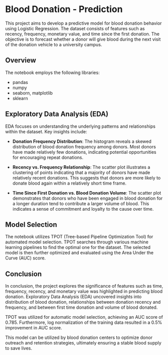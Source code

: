 # Blood Donation - Prediction

This project aims to develop a predictive model for blood donation behavior using Logistic Regression. The dataset consists of features such as recency, frequency, monetary value, and time since the first donation. The objective is to forecast whether a donor will give blood during the next visit of the donation vehicle to a university campus.

## Overview

The notebook employs the following libraries:
- pandas
- numpy
- seaborn, matplotlib
- sklearn

## Exploratory Data Analysis (EDA)

EDA focuses on understanding the underlying patterns and relationships within the dataset. Key insights include:

- **Donation Frequency Distribution**: The histogram reveals a skewed distribution of blood donation frequency among donors. Most donors have made relatively few donations, indicating potential opportunities for encouraging repeat donations.

- **Recency vs. Frequency Relationship**: The scatter plot illustrates a clustering of points indicating that a majority of donors have made relatively recent donations. This suggests that donors are more likely to donate blood again within a relatively short time frame.

- **Time Since First Donation vs. Blood Donation Volume**: The scatter plot demonstrates that donors who have been engaged in blood donation for a longer duration tend to contribute a larger volume of blood. This indicates a sense of commitment and loyalty to the cause over time.

## Model Selection

The notebook utilizes TPOT (Tree-based Pipeline Optimization Tool) for automated model selection. TPOT searches through various machine learning pipelines to find the optimal one for the dataset. The selected model is then further optimized and evaluated using the Area Under the Curve (AUC) score.

## Conclusion

In conclusion, the project explores the significance of features such as time, frequency, recency, and monetary value was highlighted in predicting blood donation. Exploratory Data Analysis (EDA) uncovered insights into distribution of blood donation, relationships between donation recency and frequency, and between first time donation and volume of blood donated.

TPOT was utilized for automatic model selection, achieving an AUC score of 0.785. Furthermore, log normalization of the training data resulted in a 0.5% improvement in AUC score.

This model can be utilized by blood donation centers to optimize donor outreach and retention strategies, ultimately ensuring a stable blood supply to save lives.

